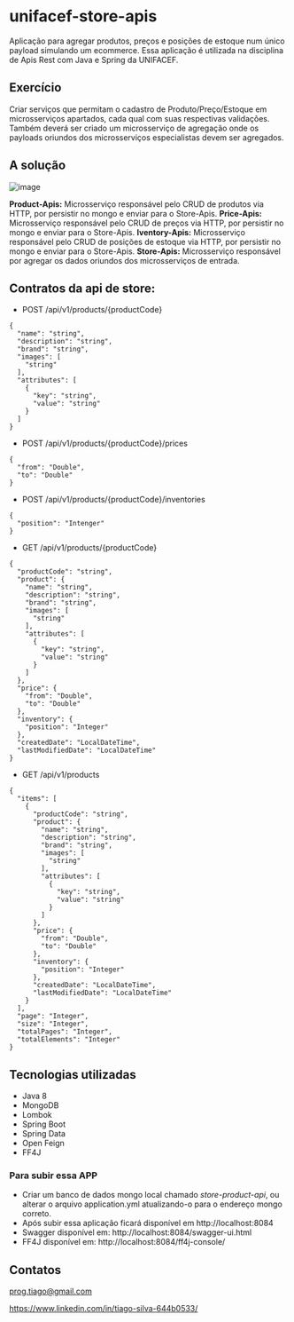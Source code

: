 # unifacef-store-apis

Aplicação para agregar produtos, preços e posições de estoque num único payload simulando um ecommerce. 
Essa aplicação é utilizada na disciplina de Apis Rest com Java e Spring da UNIFACEF. 

## Exercício

Criar serviços que permitam o cadastro de Produto/Preço/Estoque em microsserviços apartados, cada qual com suas respectivas validações.
Também deverá ser criado um microsserviço de agregação onde os payloads oriundos dos microsserviços especialistas devem ser agregados.

## A solução

![image](https://user-images.githubusercontent.com/595044/144319403-2fe3b312-4a9d-4df8-9d21-e79558bb52f6.png)

**Product-Apis:** Microsserviço responsável pelo CRUD de produtos via HTTP, por persistir no mongo e enviar para o Store-Apis.
**Price-Apis:** Microsserviço responsável pelo CRUD de preços via HTTP, por persistir no mongo e enviar para o Store-Apis.
**Iventory-Apis:** Microsserviço responsável pelo CRUD de posições de estoque via HTTP, por persistir no mongo e enviar para o Store-Apis.
**Store-Apis:** Microsserviço responsável por agregar os dados oriundos dos microsserviços de entrada.

## Contratos da api de store:

- POST /api/v1/products/{productCode}

```
{
  "name": "string",
  "description": "string",
  "brand": "string",
  "images": [
    "string"
  ],
  "attributes": [
    {
      "key": "string",
      "value": "string"
    }
  ]
}
```


- POST /api/v1/products/{productCode}/prices

```
{
  "from": "Double",
  "to": "Double"
}
```

- POST /api/v1/products/{productCode}/inventories

```
{
  "position": "Intenger"
}
```

- GET /api/v1/products/{productCode}

```
{
  "productCode": "string",
  "product": {
    "name": "string",
    "description": "string",
    "brand": "string",
    "images": [
      "string"
    ],
    "attributes": [
      {
        "key": "string",
        "value": "string"
      }
    ]
  },
  "price": {
    "from": "Double",
    "to": "Double"
  },
  "inventory": {
    "position": "Integer"
  },
  "createdDate": "LocalDateTime",
  "lastModifiedDate": "LocalDateTime"
}
```

- GET /api/v1/products

```
{
  "items": [
    {
      "productCode": "string",
      "product": {
        "name": "string",
        "description": "string",
        "brand": "string",
        "images": [
          "string"
        ],
        "attributes": [
          {
            "key": "string",
            "value": "string"
          }
        ]
      },
      "price": {
        "from": "Double",
        "to": "Double"
      },
      "inventory": {
        "position": "Integer"
      },
      "createdDate": "LocalDateTime",
      "lastModifiedDate": "LocalDateTime"
    }
  ],
  "page": "Integer",
  "size": "Integer",
  "totalPages": "Integer",
  "totalElements": "Integer"
}
```

## Tecnologias utilizadas

- Java 8
- MongoDB
- Lombok
- Spring Boot
- Spring Data
- Open Feign
- FF4J

### Para subir essa APP

- Criar um banco de dados mongo local chamado *store-product-api*, ou alterar o arquivo application.yml atualizando-o para o endereço mongo correto.
- Após subir essa aplicação ficará disponível em http://localhost:8084
- Swagger disponível em: http://localhost:8084/swagger-ui.html
- FF4J disponível em: http://localhost:8084/ff4j-console/

## Contatos

prog.tiago@gmail.com

https://www.linkedin.com/in/tiago-silva-644b0533/



